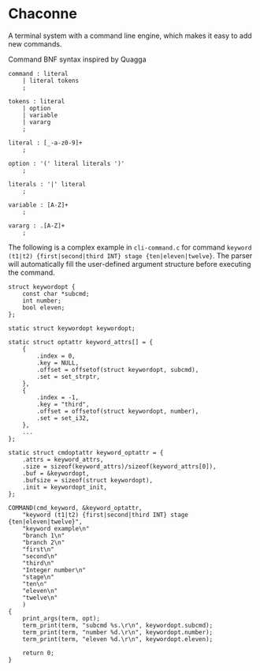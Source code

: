 # Chaconne

A terminal system with a command line engine, which makes it easy to add new commands.

Command BNF syntax inspired by Quagga

	command : literal
		| literal tokens
		;

	tokens : literal
		| option
		| variable
		| vararg
		;

	literal : [_-a-z0-9]+
		;

	option : '(' literal literals ')'
		;

	literals : '|' literal
		;

	variable : [A-Z]+
		;

	vararg : .[A-Z]+
		;

The following is a complex example in `cli-command.c` for command `keyword (t1|t2) {first|second|third INT} stage {ten|eleven|twelve}`. The parser will automatically fill the user-defined argument structure before executing the command.

	struct keywordopt {
		const char *subcmd;
		int number;
		bool eleven;
	};

	static struct keywordopt keywordopt;

	static struct optattr keyword_attrs[] = {
		{
			.index = 0,
			.key = NULL,
			.offset = offsetof(struct keywordopt, subcmd),
			.set = set_strptr,
		},
		{
			.index = -1,
			.key = "third",
			.offset = offsetof(struct keywordopt, number),
			.set = set_i32,
		},
		...
	};

	static struct cmdoptattr keyword_optattr = {
		.attrs = keyword_attrs,
		.size = sizeof(keyword_attrs)/sizeof(keyword_attrs[0]),
		.buf = &keywordopt,
		.bufsize = sizeof(struct keywordopt),
		.init = keywordopt_init,
	};

	COMMAND(cmd_keyword, &keyword_optattr,
		"keyword (t1|t2) {first|second|third INT} stage {ten|eleven|twelve}",
		"keyword example\n"
		"branch 1\n"
		"branch 2\n"
		"first\n"
		"second\n"
		"third\n"
		"Integer number\n"
		"stage\n"
		"ten\n"
		"eleven\n"
		"twelve\n"
		)
	{
		print_args(term, opt);
		term_print(term, "subcmd %s.\r\n", keywordopt.subcmd);
		term_print(term, "number %d.\r\n", keywordopt.number);
		term_print(term, "eleven %d.\r\n", keywordopt.eleven);

		return 0;
	}
